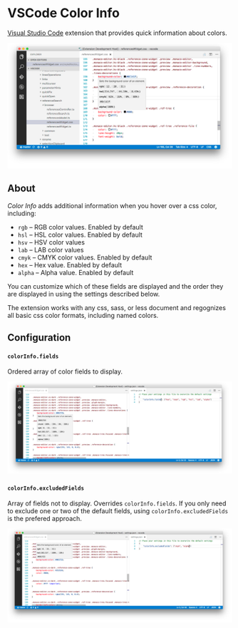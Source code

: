 # VSCode Color Info

[Visual Studio Code](https://code.visualstudio.com) extension that provides quick information about colors.

![fields](media/starter-example.png)


## About
*Color Info* adds additional information when you hover over a css color, including:

* `rgb` – RGB color values. Enabled by default
* `hsl` – HSL color values. Enabled by default
* `hsv` – HSV color values
* `lab` – LAB color values
* `cmyk` – CMYK color values. Enabled by default
* `hex` – Hex value. Enabled by default
* `alpha` – Alpha value. Enabled by default

You can customize which of these fields are displayed and the order they are displayed in using the settings described below.

The extension works with any css, sass, or less document and regognizes all basic css color formats, including named colors.


## Configuration

#### `colorInfo.fields`
Ordered array of color fields to display.

![fields](media/fields.png)


#### `colorInfo.excludedFields`
Array of fields not to display. Overrides `colorInfo.fields`. If you only need to exclude one or two of the default fields, using `colorInfo.excludedFields` is the prefered approach.

![excluded fields](media/excluded.png)


